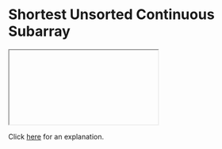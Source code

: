 # Shortest Unsorted Continuous Subarray 

<iframe></iframe>

Click [here](Explanation.md) for an explanation.

